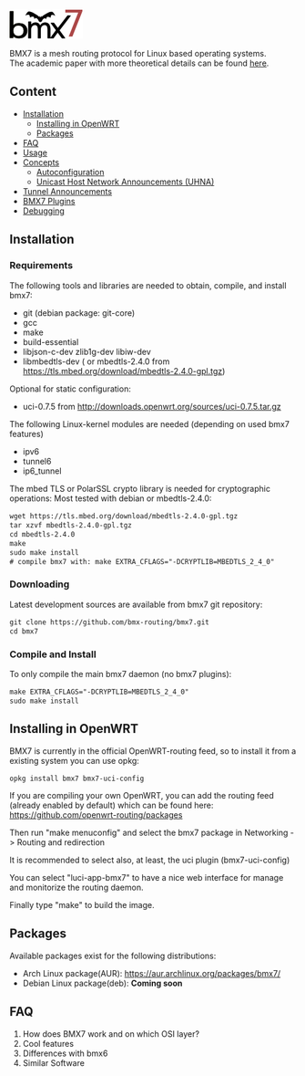 ![alt text](https://github.com/bmx-routing/bmx7/blob/a2a361eb994879371d13551a65496ed779ca0c44/doc/images/bmx7.png "BMX7 Logo")  

BMX7 is a mesh routing protocol for Linux based operating systems.  
The academic paper with more theoretical details can be found [here](http://dsg.ac.upc.edu/node/843).

## Content

*   [Installation](#installation)
    *   [Installing in OpenWRT](#installing-in-openwrt)
    *   [Packages](#Packages)
*   [FAQ](#faq)
*   [Usage](doc/Usage.md)
*   [Concepts](doc/Concepts.md)
    *   [Autoconfiguration](doc/Usage.md#address-auto-and-manual-configuration)
    *   [Unicast Host Network Announcements (UHNA)](doc/Usage.md#unicast-host-network-announcements-uhna)
*   [Tunnel Announcements](doc/Tunneling.md)
*   [BMX7 Plugins](doc/Plugins.md)
*   [Debugging](doc/Debugging.md)


  [github]: https://github.com/bmx-routing/bmx7

## Installation ##

### Requirements ###

The following tools and libraries are needed to obtain, compile, and install bmx7:
* git (debian package: git-core)
* gcc
* make
* build-essential
* libjson-c-dev zlib1g-dev libiw-dev
* libmbedtls-dev ( or mbedtls-2.4.0 from https://tls.mbed.org/download/mbedtls-2.4.0-gpl.tgz)

Optional for static configuration:
* uci-0.7.5 from http://downloads.openwrt.org/sources/uci-0.7.5.tar.gz

The following Linux-kernel modules are needed (depending on used bmx7 features)
* ipv6
* tunnel6
* ip6_tunnel

The mbed TLS or PolarSSL crypto library is needed for cryptographic operations:
Most tested with debian or mbedtls-2.4.0:
```
wget https://tls.mbed.org/download/mbedtls-2.4.0-gpl.tgz
tar xzvf mbedtls-2.4.0-gpl.tgz
cd mbedtls-2.4.0
make
sudo make install
# compile bmx7 with: make EXTRA_CFLAGS="-DCRYPTLIB=MBEDTLS_2_4_0"
```

### Downloading

Latest development sources are available from bmx7 git repository:

```
git clone https://github.com/bmx-routing/bmx7.git
cd bmx7
```

### Compile and Install

To only compile the main bmx7 daemon (no bmx7 plugins):
```
make EXTRA_CFLAGS="-DCRYPTLIB=MBEDTLS_2_4_0"
sudo make install 
```

## Installing in OpenWRT

BMX7 is currently in the official OpenWRT-routing feed, so to install it from a existing system you can use opkg:
```
opkg install bmx7 bmx7-uci-config
```

If you are compiling your own OpenWRT, you can add the routing feed (already enabled by default) which can be found here: https://github.com/openwrt-routing/packages

Then run "make menuconfig" and select the bmx7 package in Networking -> Routing and redirection

It is recommended to select also, at least, the uci plugin (bmx7-uci-config)

You can select "luci-app-bmx7" to have a nice web interface for manage and monitorize the routing daemon.

Finally type "make" to build the image.

## Packages
Available packages exist for the following distributions:
- Arch Linux package(AUR): https://aur.archlinux.org/packages/bmx7/
- Debian Linux package(deb): **Coming soon**

## FAQ
1. How does BMX7 work and on which OSI layer?
3. Cool features
4. Differences with bmx6
5. Similar Software
